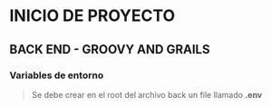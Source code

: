 # INICIO DE PROYECTO

## BACK END - GROOVY AND GRAILS

### Variables de entorno
> Se debe crear en el root del archivo back un file llamado **.env**

